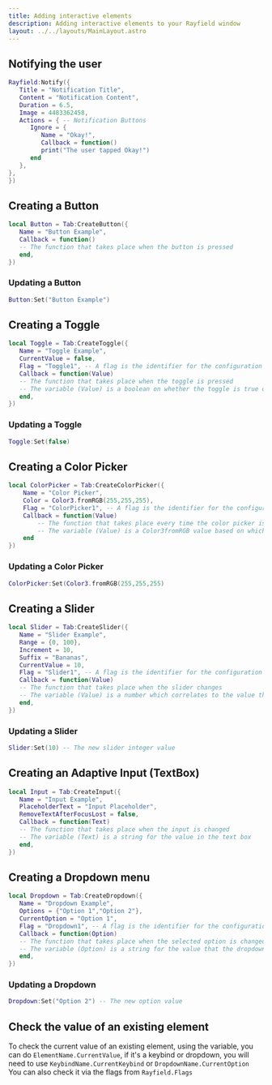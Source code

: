 ```yaml
---
title: Adding interactive elements
description: Adding interactive elements to your Rayfield window
layout: ../../layouts/MainLayout.astro
---
```


## Notifying the user

```lua
Rayfield:Notify({
   Title = "Notification Title",
   Content = "Notification Content",
   Duration = 6.5,
   Image = 4483362458,
   Actions = { -- Notification Buttons
      Ignore = {
         Name = "Okay!",
         Callback = function()
         print("The user tapped Okay!")
      end
   },
},
})
```

## Creating a Button

```lua
local Button = Tab:CreateButton({
   Name = "Button Example",
   Callback = function()
   -- The function that takes place when the button is pressed
   end,
})
```

### Updating a Button

```lua
Button:Set("Button Example")
```

## Creating a Toggle

```lua
local Toggle = Tab:CreateToggle({
   Name = "Toggle Example",
   CurrentValue = false,
   Flag = "Toggle1", -- A flag is the identifier for the configuration file, make sure every element has a different flag if you're using configuration saving to ensure no overlaps
   Callback = function(Value)
   -- The function that takes place when the toggle is pressed
   -- The variable (Value) is a boolean on whether the toggle is true or false
   end,
})
```

### Updating a Toggle

```lua
Toggle:Set(false)
```

## Creating a Color Picker

```lua
local ColorPicker = Tab:CreateColorPicker({
    Name = "Color Picker",
    Color = Color3.fromRGB(255,255,255),
    Flag = "ColorPicker1", -- A flag is the identifier for the configuration file, make sure every element has a different flag if you're using configuration saving to ensure no overlaps
    Callback = function(Value)
        -- The function that takes place every time the color picker is moved/changed
        -- The variable (Value) is a Color3fromRGB value based on which color is selected
    end
})
```

### Updating a Color Picker

```lua
ColorPicker:Set(Color3.fromRGB(255,255,255)
```

## Creating a Slider

```lua
local Slider = Tab:CreateSlider({
   Name = "Slider Example",
   Range = {0, 100},
   Increment = 10,
   Suffix = "Bananas",
   CurrentValue = 10,
   Flag = "Slider1", -- A flag is the identifier for the configuration file, make sure every element has a different flag if you're using configuration saving to ensure no overlaps
   Callback = function(Value)
   -- The function that takes place when the slider changes
   -- The variable (Value) is a number which correlates to the value the slider is currently at
   end,
})
```

### Updating a Slider

```lua
Slider:Set(10) -- The new slider integer value
```

## Creating an Adaptive Input (TextBox)

```lua
local Input = Tab:CreateInput({
   Name = "Input Example",
   PlaceholderText = "Input Placeholder",
   RemoveTextAfterFocusLost = false,
   Callback = function(Text)
   -- The function that takes place when the input is changed
   -- The variable (Text) is a string for the value in the text box
   end,
})
```

## Creating a Dropdown menu

```lua
local Dropdown = Tab:CreateDropdown({
   Name = "Dropdown Example",
   Options = {"Option 1","Option 2"},
   CurrentOption = "Option 1",
   Flag = "Dropdown1", -- A flag is the identifier for the configuration file, make sure every element has a different flag if you're using configuration saving to ensure no overlaps
   Callback = function(Option)
   -- The function that takes place when the selected option is changed
   -- The variable (Option) is a string for the value that the dropdown was changed to
   end,
})
```

### Updating a Dropdown

```lua
Dropdown:Set("Option 2") -- The new option value
```

## Check the value of an existing element

To check the current value of an existing element, using the variable, you can do `ElementName.CurrentValue`, if it's a keybind or dropdown, you will need to use `KeybindName.CurrentKeybind` or `DropdownName.CurrentOption`
You can also check it via the flags from `Rayfield.Flags`
